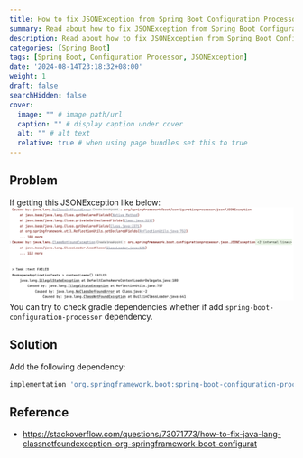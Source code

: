 ```yaml
---
title: How to fix JSONException from Spring Boot Configuration Processor
summary: Read about how to fix JSONException from Spring Boot Configuration Processor
description: Read about how to fix JSONException from Spring Boot Configuration Processor
categories: [Spring Boot]
tags: [Spring Boot, Configuration Processor, JSONException]
date: '2024-08-14T23:18:32+08:00'
weight: 1
draft: false
searchHidden: false
cover:
  image: "" # image path/url
  caption: "" # display caption under cover
  alt: "" # alt text
  relative: true # when using page bundles set this to true
---
```


## Problem
If getting this JSONException like below:
![Configuration-Processor-Json-Exception](images/JsonException.png)
You can try to check gradle dependencies whether if add ```spring-boot-configuration-processor``` dependency.

## Solution
Add the following dependency:
```gradle
implementation 'org.springframework.boot:spring-boot-configuration-processor'
```

## Reference
* https://stackoverflow.com/questions/73071773/how-to-fix-java-lang-classnotfoundexception-org-springframework-boot-configurat
